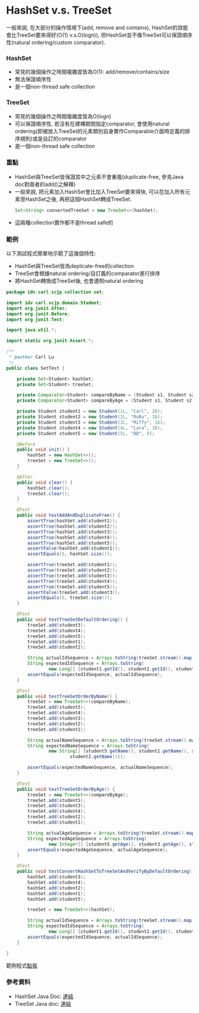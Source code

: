 # HashSet v.s. TreeSet

一般來說, 在大部分的操作情境下\(add, remove and contains\), HashSet的效能會比TreeSet要來得好\(O\(1\) v.s.O\(logn\)\), 但HashSet並不像TreeSet可以保證順序性\(natural ordering/custom comparator\).

### HashSet

* 常見的幾個操作之時間複雜度皆為O\(1\): add/remove/contains/size
* 無法保證順序性
* 是一個non-thread safe collection

### TreeSet

* 常見的幾個操作之時間複雜度皆為O\(logn\)
* 可以保證順序性, 若沒有在建構期間指定comparator, 會使用natural ordering\(即被放入TreeSet的元素類別自身實作Comparable介面時定義的排序規則\)或是自訂的comparator
* 是一個non-thread safe collection

### 重點

* HashSet與TreeSet皆保證其中之元素不會重複\(duplicate-free, 參見Java doc對兩者的add\(\)之解釋\)
* 一般來說, 把元素加入HashSet會比加入TreeSet要來得快, 可以在加入所有元素至HashSet之後, 再把這個HashSet轉成TreeSet.
  ```java
  Set<String> convertedTreeSet = new TreeSet<>(hashSet);
  ```
* 這兩種collection實作都不是thread safe的

### 範例

以下測試程式簡單地示範了這幾個特性:

* HashSet與TreeSet皆為deplicate-free的collection
* TreeSet會根據natural ordering/自訂義的comparator進行排序
* 將HashSet轉換成TreeSet後, 也會遵照natural ordering

```java
package idv.carl.scjp.collection.set;

import idv.carl.scjp.domain.Student;
import org.junit.After;
import org.junit.Before;
import org.junit.Test;

import java.util.*;

import static org.junit.Assert.*;

/**
 * @author Carl Lu
 */
public class SetTest {

    private Set<Student> hashSet;
    private Set<Student> treeSet;

    private Comparator<Student> compareByName = (Student s1, Student s2) -> ( s1.getName().compareTo(s2.getName()) );
    private Comparator<Student> compareByAge = (Student s1, Student s2) -> ( s1.getAge().compareTo(s2.getAge()) );

    private Student student1 = new Student(1L, "Carl", 28);
    private Student student2 = new Student(2L, "RuRu", 18);
    private Student student3 = new Student(3L, "Miffy", 16);
    private Student student4 = new Student(4L, "Lara", 38);
    private Student student5 = new Student(5L, "BB", 8);

    @Before
    public void init() {
        hashSet = new HashSet<>();
        treeSet = new TreeSet<>();
    }

    @After
    public void clear() {
        hashSet.clear();
        treeSet.clear();
    }

    @Test
    public void testAddAndDuplicateFree() {
        assertTrue(hashSet.add(student1));
        assertTrue(hashSet.add(student2));
        assertTrue(hashSet.add(student3));
        assertTrue(hashSet.add(student4));
        assertTrue(hashSet.add(student5));
        assertFalse(hashSet.add(student1));
        assertEquals(5, hashSet.size());

        assertTrue(treeSet.add(student1));
        assertTrue(treeSet.add(student2));
        assertTrue(treeSet.add(student3));
        assertTrue(treeSet.add(student4));
        assertTrue(treeSet.add(student5));
        assertFalse(treeSet.add(student3));
        assertEquals(5, treeSet.size());
    }

    @Test
    public void testTreeSetDefaultOrdering() {
        treeSet.add(student3);
        treeSet.add(student4);
        treeSet.add(student5);
        treeSet.add(student1);
        treeSet.add(student2);

        String actualIdSequence = Arrays.toString(treeSet.stream().map(Student::getId).toArray());
        String expectedIdSequence = Arrays.toString(
                new Long[] {student1.getId(), student2.getId(), student3.getId(), student4.getId(), student5.getId()});
        assertEquals(expectedIdSequence, actualIdSequence);
    }

    @Test
    public void testTreeSetOrderByName() {
        treeSet = new TreeSet<>(compareByName);
        treeSet.add(student5);
        treeSet.add(student4);
        treeSet.add(student3);
        treeSet.add(student2);
        treeSet.add(student1);

        String actualNameSequence = Arrays.toString(treeSet.stream().map(Student::getName).toArray());
        String expectedNameSequence = Arrays.toString(
                new String[] {student5.getName(), student1.getName(), student4.getName(), student3.getName(),
                        student2.getName()});

        assertEquals(expectedNameSequence, actualNameSequence);
    }

    @Test
    public void testTreeSetOrderByAge() {
        treeSet = new TreeSet<>(compareByAge);
        treeSet.add(student5);
        treeSet.add(student3);
        treeSet.add(student4);
        treeSet.add(student2);
        treeSet.add(student1);

        String actualAgeSequence = Arrays.toString(treeSet.stream().map(Student::getAge).toArray());
        String expectedAgeSequence = Arrays.toString(
                new Integer[] {student5.getAge(), student3.getAge(), student2.getAge(), student1.getAge(), student4.getAge()});
        assertEquals(expectedAgeSequence, actualAgeSequence);
    }

    @Test
    public void testConvertHashSetToTreeSetAndVerifyByDefaultOrdering() {
        hashSet.add(student3);
        hashSet.add(student4);
        hashSet.add(student2);
        hashSet.add(student1);
        hashSet.add(student5);

        treeSet = new TreeSet<>(hashSet);

        String actualIdSequence = Arrays.toString(treeSet.stream().map(Student::getId).toArray());
        String expectedIdSequence = Arrays.toString(
                new Long[] {student1.getId(), student2.getId(), student3.getId(), student4.getId(), student5.getId()});
        assertEquals(expectedIdSequence, actualIdSequence);
    }

}
```

範例程式[點我](https://github.com/yotsuba1022/scjp/blob/master/src/test/java/idv/carl/scjp/collection/set/SetTest.java)

### 參考資料

* HashSet Java Doc: [連結](https://docs.oracle.com/javase/8/docs/api/java/util/HashSet.html)
* TreeSet Java doc: [連結](https://docs.oracle.com/javase/8/docs/api/java/util/TreeSet.html)



